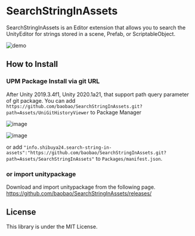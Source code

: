 # SearchStringInAssets

SearchStringInAssets is an Editor extension that allows you to search the UnityEditor for strings stored in a scene, Prefab, or ScriptableObject.

![demo](https://user-images.githubusercontent.com/144386/101299365-4da63780-3875-11eb-9b56-b2fe56d95663.gif)

## How to Install

### UPM Package Install via git URL

After Unity 2019.3.4f1, Unity 2020.1a21, that support path query parameter of git package. You can add `https://github.com/baobao/SearchStringInAssets.git?path=Assets/UniGitHistoryViewer` to Package Manager

![image](https://user-images.githubusercontent.com/144386/87669945-d11d9a00-c7a9-11ea-8a21-aff2cb8117f8.png)

![image](https://user-images.githubusercontent.com/144386/87670057-0de99100-c7aa-11ea-8555-12587b9fe646.png)


or add `"info.shibuya24.search-string-in-assets":"https://github.com/baobao/SearchStringInAssets.git?path=Assets/SearchStringInAssets"` to `Packages/manifest.json`.


### or import unitypackage

Download and import unitypackage from the following page.
https://github.com/baobao/SearchStringInAssets/releases/


## License

This library is under the MIT License.
